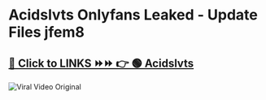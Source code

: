
 # Acidslvts Onlyfans Leaked - Update Files jfem8

## <h2><a href="https://clipsfans.com/Acidslvts&ref=git">🔗 Click to LINKS ⏩⏩ 👉 🟢 Acidslvts </a></h2>

<a href="https://clipsfans.com/Acidslvts&ref=git" rel="nofollow" data-target="animated-image.originalLink"><img src="https://i.ibb.co.com/xMMVF88/686577567.gif" alt="Viral Video Original" style="max-width: 100%; display: inline-block;" data-target="animated-image.originalImage"></a>

